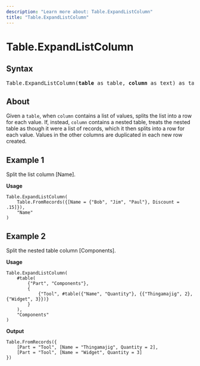 ```yaml
---
description: "Learn more about: Table.ExpandListColumn"
title: "Table.ExpandListColumn"
---
```

# Table.ExpandListColumn

## Syntax

<pre>
Table.ExpandListColumn(<b>table</b> as table, <b>column</b> as text) as table
</pre>
  
## About

Given a `table`, when `column` contains a list of values, splits the list into a row for each value. If, instead, `column` contains a nested table, treats the nested table as though it were a list of records, which it then splits into a row for each value. Values in the other columns are duplicated in each new row created.

## Example 1

Split the list column [Name].

**Usage**

```powerquery-m
Table.ExpandListColumn(
    Table.FromRecords({[Name = {"Bob", "Jim", "Paul"}, Discount = .15]}),
    "Name"
)
```

## Example 2

Split the nested table column [Components].

**Usage**

```powerquery-m
Table.ExpandListColumn(
    #table(
        {"Part", "Components"},
        {
            {"Tool", #table({"Name", "Quantity"}, {{"Thingamajig", 2}, {"Widget", 3}})}
        }
    ),
    "Components"
)
```
**Output**

```powerquery-m
Table.FromRecords({
    [Part = "Tool", [Name = "Thingamajig", Quantity = 2],
    [Part = "Tool", [Name = "Widget", Quantity = 3]
})
```
